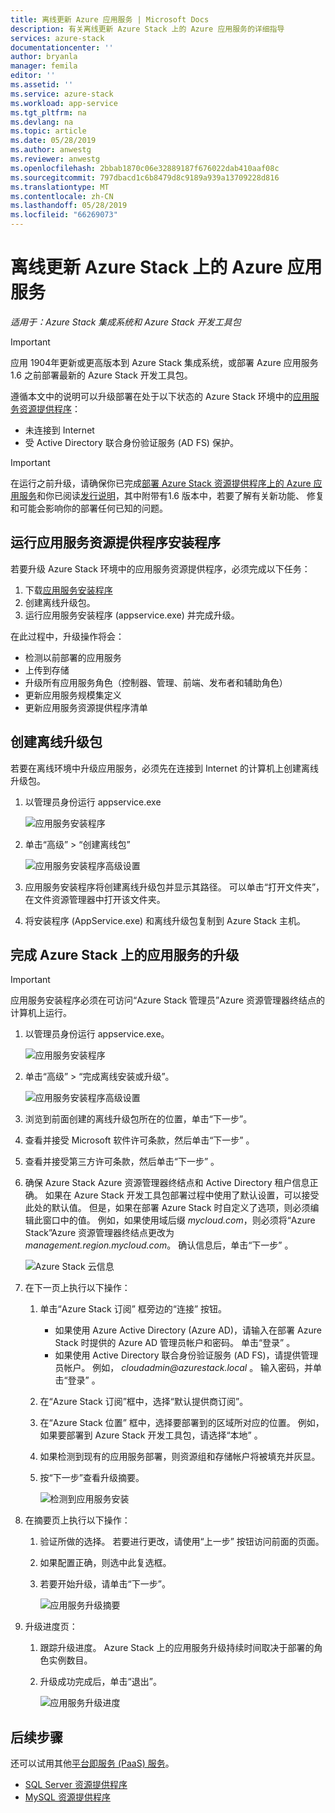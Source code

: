 ```yaml
---
title: 离线更新 Azure 应用服务 | Microsoft Docs
description: 有关离线更新 Azure Stack 上的 Azure 应用服务的详细指导
services: azure-stack
documentationcenter: ''
author: bryanla
manager: femila
editor: ''
ms.assetid: ''
ms.service: azure-stack
ms.workload: app-service
ms.tgt_pltfrm: na
ms.devlang: na
ms.topic: article
ms.date: 05/28/2019
ms.author: anwestg
ms.reviewer: anwestg
ms.openlocfilehash: 2bbab1870c06e32889187f676022dab410aaf08c
ms.sourcegitcommit: 797dbacd1c6b8479d8c9189a939a13709228d816
ms.translationtype: MT
ms.contentlocale: zh-CN
ms.lasthandoff: 05/28/2019
ms.locfileid: "66269073"
---
```

# <a name="offline-update-of-azure-app-service-on-azure-stack"></a>离线更新 Azure Stack 上的 Azure 应用服务

*适用于：Azure Stack 集成系统和 Azure Stack 开发工具包*

> [!IMPORTANT]
> 应用 1904年更新或更高版本到 Azure Stack 集成系统，或部署 Azure 应用服务 1.6 之前部署最新的 Azure Stack 开发工具包。

遵循本文中的说明可以升级部署在处于以下状态的 Azure Stack 环境中的[应用服务资源提供程序](azure-stack-app-service-overview.md)：

* 未连接到 Internet
* 受 Active Directory 联合身份验证服务 (AD FS) 保护。

> [!IMPORTANT]
> 在运行之前升级，请确保你已完成[部署 Azure Stack 资源提供程序上的 Azure 应用服务](azure-stack-app-service-deploy-offline.md)和你已阅读[发行说明](azure-stack-app-service-release-notes-update-six.md)，其中附带有1.6 版本中，若要了解有关新功能、 修复和可能会影响你的部署任何已知的问题。

## <a name="run-the-app-service-resource-provider-installer"></a>运行应用服务资源提供程序安装程序

若要升级 Azure Stack 环境中的应用服务资源提供程序，必须完成以下任务：

1. 下载[应用服务安装程序](https://aka.ms/appsvcupdate6installer)
2. 创建离线升级包。
3. 运行应用服务安装程序 (appservice.exe) 并完成升级。

在此过程中，升级操作将会：

* 检测以前部署的应用服务
* 上传到存储
* 升级所有应用服务角色（控制器、管理、前端、发布者和辅助角色）
* 更新应用服务规模集定义
* 更新应用服务资源提供程序清单

## <a name="create-an-offline-upgrade-package"></a>创建离线升级包

若要在离线环境中升级应用服务，必须先在连接到 Internet 的计算机上创建离线升级包。

1. 以管理员身份运行 appservice.exe

    ![应用服务安装程序][1]

2. 单击“高级”   >   “创建离线包”

    ![应用服务安装程序高级设置][2]

3. 应用服务安装程序将创建离线升级包并显示其路径。  可以单击“打开文件夹”，在文件资源管理器中打开该文件夹。 

4. 将安装程序 (AppService.exe) 和离线升级包复制到 Azure Stack 主机。

## <a name="complete-the-upgrade-of-app-service-on-azure-stack"></a>完成 Azure Stack 上的应用服务的升级

> [!IMPORTANT]
> 应用服务安装程序必须在可访问“Azure Stack 管理员”Azure 资源管理器终结点的计算机上运行。
>
>

1. 以管理员身份运行 appservice.exe。

    ![应用服务安装程序][1]

2. 单击“高级”   >   “完成离线安装或升级”。

    ![应用服务安装程序高级设置][2]

3. 浏览到前面创建的离线升级包所在的位置，单击“下一步”。 

4. 查看并接受 Microsoft 软件许可条款，然后单击“下一步”  。

5. 查看并接受第三方许可条款，然后单击“下一步”  。

6. 确保 Azure Stack Azure 资源管理器终结点和 Active Directory 租户信息正确。 如果在 Azure Stack 开发工具包部署过程中使用了默认设置，可以接受此处的默认值。 但是，如果在部署 Azure Stack 时自定义了选项，则必须编辑此窗口中的值。 例如，如果使用域后缀 *mycloud.com*，则必须将“Azure Stack”Azure 资源管理器终结点更改为 *management.region.mycloud.com*。 确认信息后，单击“下一步”  。

    ![Azure Stack 云信息][3]

7. 在下一页上执行以下操作：

   1. 单击“Azure Stack 订阅”  框旁边的“连接”  按钮。
      * 如果使用 Azure Active Directory (Azure AD)，请输入在部署 Azure Stack 时提供的 Azure AD 管理员帐户和密码。 单击“登录”  。
      * 如果使用 Active Directory 联合身份验证服务 (AD FS)，请提供管理员帐户。 例如， _cloudadmin@azurestack.local_ 。 输入密码，并单击“登录”  。
   2. 在“Azure Stack 订阅”框中，选择“默认提供商订阅”。  
   3. 在“Azure Stack 位置”  框中，选择要部署到的区域所对应的位置。 例如，如果要部署到 Azure Stack 开发工具包，请选择“本地”  。
   4. 如果检测到现有的应用服务部署，则资源组和存储帐户将被填充并灰显。
   5. 按“下一步”查看升级摘要。 

      ![检测到应用服务安装][4]

8. 在摘要页上执行以下操作：
   1. 验证所做的选择。 若要进行更改，请使用“上一步”  按钮访问前面的页面。
   2. 如果配置正确，则选中此复选框。
   3. 若要开始升级，请单击“下一步”。 

       ![应用服务升级摘要][5]

9. 升级进度页：
    1. 跟踪升级进度。 Azure Stack 上的应用服务升级持续时间取决于部署的角色实例数目。
    2. 升级成功完成后，单击“退出”。 

        ![应用服务升级进度][6]

<!--Image references-->
[1]: ./media/azure-stack-app-service-update-offline/app-service-exe.png
[2]: ./media/azure-stack-app-service-update-offline/app-service-exe-advanced.png
[3]: ./media/azure-stack-app-service-update-offline/app-service-azure-resource-manager-endpoints.png
[4]: ./media/azure-stack-app-service-update-offline/app-service-installation-detected.png
[5]: ./media/azure-stack-app-service-update-offline/app-service-upgrade-summary.png
[6]: ./media/azure-stack-app-service-update-offline/app-service-upgrade-complete.png

## <a name="next-steps"></a>后续步骤

还可以试用其他[平台即服务 (PaaS) 服务](azure-stack-offer-services-overview.md)。

* [SQL Server 资源提供程序](azure-stack-sql-resource-provider-deploy.md)
* [MySQL 资源提供程序](azure-stack-mysql-resource-provider-deploy.md)
